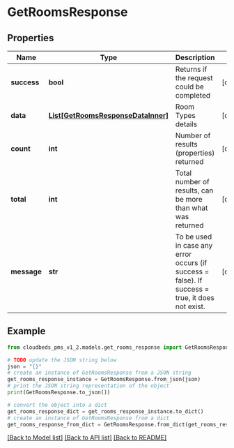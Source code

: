 # GetRoomsResponse


## Properties

Name | Type | Description | Notes
------------ | ------------- | ------------- | -------------
**success** | **bool** | Returns if the request could be completed | [optional] 
**data** | [**List[GetRoomsResponseDataInner]**](GetRoomsResponseDataInner.md) | Room Types details | [optional] 
**count** | **int** | Number of results (properties) returned | [optional] 
**total** | **int** | Total number of results, can be more than what was returned | [optional] 
**message** | **str** | To be used in case any error occurs (if success &#x3D; false). If success &#x3D; true, it does not exist. | [optional] 

## Example

```python
from cloudbeds_pms_v1_2.models.get_rooms_response import GetRoomsResponse

# TODO update the JSON string below
json = "{}"
# create an instance of GetRoomsResponse from a JSON string
get_rooms_response_instance = GetRoomsResponse.from_json(json)
# print the JSON string representation of the object
print(GetRoomsResponse.to_json())

# convert the object into a dict
get_rooms_response_dict = get_rooms_response_instance.to_dict()
# create an instance of GetRoomsResponse from a dict
get_rooms_response_from_dict = GetRoomsResponse.from_dict(get_rooms_response_dict)
```
[[Back to Model list]](../README.md#documentation-for-models) [[Back to API list]](../README.md#documentation-for-api-endpoints) [[Back to README]](../README.md)


